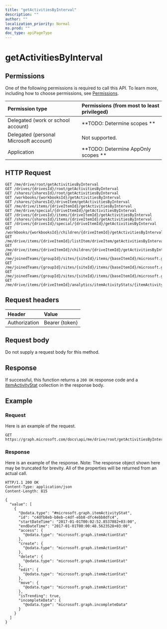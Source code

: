 ```yaml
---
title: "getActivitiesByInterval"
description: ""
author: ""
localization_priority: Normal
ms.prod: ""
doc_type: apiPageType
---
```


# getActivitiesByInterval



## Permissions
One of the following permissions is required to call this API. To learn more, including how to choose permissions, see [Permissions](/concepts/permissions-reference.md).

|Permission type|Permissions (from most to least privileged)|
|:---|:---|
|Delegated (work or school account)|**TODO: Determine scopes **|
|Delegated (personal Microsoft account)|Not supported.|
|Application|**TODO: Determine AppOnly scopes **|

## HTTP Request
<!-- {
  "blockType": "ignored"
}
-->
``` http
GET /me/drive/root/getActivitiesByInterval
GET /drives/{drivesId}/root/getActivitiesByInterval
GET /shares/{sharesId}/root/getActivitiesByInterval
GET /workbooks/{workbooksId}/getActivitiesByInterval
GET /shares/{sharesId}/driveItem/getActivitiesByInterval
GET /me/drive/items/{driveItemId}/getActivitiesByInterval
GET /me/drive/special/{driveItemId}/getActivitiesByInterval
GET /drives/{drivesId}/items/{driveItemId}/getActivitiesByInterval
GET /shares/{sharesId}/items/{driveItemId}/getActivitiesByInterval
GET /drives/{drivesId}/special/{driveItemId}/getActivitiesByInterval
GET /workbooks/{workbooksId}/children/{driveItemId}/getActivitiesByInterval
GET /me/drive/items/{driveItemId}/listItem/driveItem/getActivitiesByInterval
GET /me/drive/items/{driveItemId}/children/{driveItemId}/getActivitiesByInterval
GET /me/joinedTeams/{groupId}/sites/{siteId}/items/{baseItemId}/microsoft.graph.sharedDriveItem/root/getActivitiesByInterval
GET /me/joinedTeams/{groupId}/sites/{siteId}/items/{baseItemId}/microsoft.graph.sharedDriveItem/driveItem/getActivitiesByInterval
GET /me/joinedTeams/{groupId}/sites/{siteId}/items/{baseItemId}/microsoft.graph.sharedDriveItem/items/{driveItemId}/getActivitiesByInterval
GET /me/drive/items/{driveItemId}/analytics/itemActivityStats/{itemActivityStatId}/activities/{itemActivityId}/driveItem/getActivitiesByInterval
```

## Request headers
|Header|Value|
|:---|:---|
|Authorization|Bearer {token}|

## Request body
Do not supply a request body for this method.

## Response
If successful, this function returns a `200 OK` response code and a [itemActivityStat](../resources/itemActivityStat.md) collection in the response body.

## Example

### Request
Here is an example of the request.
<!-- {
  "blockType": "request",
  "name": "driveitem_getactivitiesbyinterval"
}
-->
``` http
GET https://graph.microsoft.com/docs\api/me/drive/root/getActivitiesByInterval
```

### Response
Here is an example of the response. Note: The response object shown here may be truncated for brevity. All of the properties will be returned from an actual call.
<!-- {
  "blockType": "response",
  "truncated": true,
  "@odata.type": "collection(microsoft.graph.itemactivitystat)"
}
-->
``` http
HTTP/1.1 200 OK
Content-Type: application/json
Content-Length: 815

{
  "value": [
    {
      "@odata.type": "#microsoft.graph.itemActivityStat",
      "id": "c4dfb8eb-b8eb-c4df-ebb8-dfc4ebb8dfc4",
      "startDateTime": "2017-01-01T00:02:52.8537882+03:00",
      "endDateTime": "2017-01-01T00:00:48.5623528+03:00",
      "access": {
        "@odata.type": "microsoft.graph.itemActionStat"
      },
      "create": {
        "@odata.type": "microsoft.graph.itemActionStat"
      },
      "delete": {
        "@odata.type": "microsoft.graph.itemActionStat"
      },
      "edit": {
        "@odata.type": "microsoft.graph.itemActionStat"
      },
      "move": {
        "@odata.type": "microsoft.graph.itemActionStat"
      },
      "isTrending": true,
      "incompleteData": {
        "@odata.type": "microsoft.graph.incompleteData"
      }
    }
  ]
}
```

